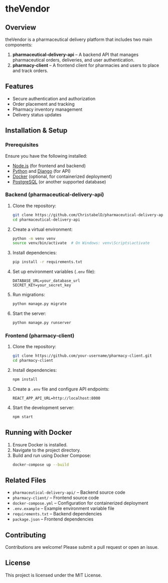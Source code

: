 # theVendor

## Overview

theVendor is a pharmaceutical delivery platform that includes two main components:

1. **pharmaceutical-delivery-api** – A backend API that manages pharmaceutical orders, deliveries, and user authentication.
2. **pharmacy-client** – A frontend client for pharmacies and users to place and track orders.

## Features
- Secure authentication and authorization
- Order placement and tracking
- Pharmacy inventory management
- Delivery status updates

## Installation & Setup

### Prerequisites
Ensure you have the following installed:
- [Node.js](https://nodejs.org/) (for frontend and backend)
- [Python](https://www.python.org/) and [Django](https://www.djangoproject.com/) (for API)
- [Docker](https://www.docker.com/) (optional, for containerized deployment)
- [PostgreSQL](https://www.postgresql.org/) (or another supported database)

### Backend (pharmaceutical-delivery-api)

1. Clone the repository:
   ```bash
   git clone https://github.com/ChristabelD/pharmaceutical-delivery-api.git
   cd pharmaceutical-delivery-api
   ```
2. Create a virtual environment:
   ```bash
   python -m venv venv
   source venv/bin/activate  # On Windows: venv\Scripts\activate
   ```
3. Install dependencies:
   ```bash
   pip install -r requirements.txt
   ```
4. Set up environment variables (`.env` file):
   ```
   DATABASE_URL=your_database_url
   SECRET_KEY=your_secret_key
   ```
5. Run migrations:
   ```bash
   python manage.py migrate
   ```
6. Start the server:
   ```bash
   python manage.py runserver
   ```

### Frontend (pharmacy-client)

1. Clone the repository:
   ```bash
   git clone https://github.com/your-username/pharmacy-client.git
   cd pharmacy-client
   ```
2. Install dependencies:
   ```bash
   npm install
   ```
3. Create a `.env` file and configure API endpoints:
   ```
   REACT_APP_API_URL=http://localhost:8000
   ```
4. Start the development server:
   ```bash
   npm start
   ```

## Running with Docker

1. Ensure Docker is installed.
2. Navigate to the project directory.
3. Build and run using Docker Compose:
   ```bash
   docker-compose up --build
   ```

## Related Files
- `pharmaceutical-delivery-api/` – Backend source code
- `pharmacy-client/` – Frontend source code
- `docker-compose.yml` – Configuration for containerized deployment
- `.env.example` – Example environment variable file
- `requirements.txt` – Backend dependencies
- `package.json` – Frontend dependencies

## Contributing
Contributions are welcome! Please submit a pull request or open an issue.

## License
This project is licensed under the MIT License.
